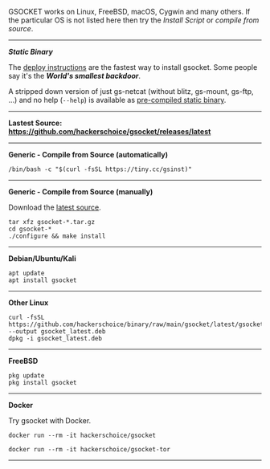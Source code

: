 

GSOCKET works on Linux, FreeBSD, macOS, Cygwin and many others. If the particular OS is not listed here then try the *Install Script* or *compile from source*.

---
***Static Binary***

The [deploy instructions](https://www.gsocket.io/deploy/) are the fastest way to install gsocket. Some people say it's the **_World's smallest backdoor_**.

A stripped down version of just gs-netcat (without blitz, gs-mount, gs-ftp, ...) and no help (`--help`) is available as [pre-compiled static binary](https://github.com/hackerschoice/binary/tree/main/gsocket/bin).

---

**Lastest Source: https://github.com/hackerschoice/gsocket/releases/latest**  

---
**Generic - Compile from Source (automatically)**
```
/bin/bash -c "$(curl -fsSL https://tiny.cc/gsinst)"
```
---
**Generic - Compile from Source (manually)**

Download the [latest source](https://github.com/hackerschoice/gsocket/releases/tag/v1.4.33).
```
tar xfz gsocket-*.tar.gz
cd gsocket-*
./configure && make install
```
---
**Debian/Ubuntu/Kali**
```
apt update
apt install gsocket
```
---
**Other Linux**
```
curl -fsSL https://github.com/hackerschoice/binary/raw/main/gsocket/latest/gsocket_1.4.32_all.deb --output gsocket_latest.deb
dpkg -i gsocket_latest.deb
```
---
**FreeBSD**
```
pkg update
pkg install gsocket
```
---
**Docker**

Try gsocket with Docker.
```
docker run --rm -it hackerschoice/gsocket
```
```
docker run --rm -it hackerschoice/gsocket-tor
```
---







